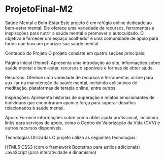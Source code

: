 # ProjetoFinal-M2

Saúde Mental e Bem-Estar
Este projeto é um refúgio online dedicado ao bem-estar mental. Ele oferece uma variedade de recursos, ferramentas e inspirações para nutrir a saúde mental e promover o autocuidado. O objetivo é fornecer um espaço acolhedor e uma comunidade de apoio para todos que buscam priorizar sua saúde mental.

Conteúdo do Projeto
O projeto consiste em quatro seções principais:

Página Inicial (Home): Apresenta uma introdução ao site, informações sobre saúde mental e bem-estar, recursos disponíveis e formas de obter ajuda.

Recursos: Oferece uma variedade de recursos e ferramentas online para auxiliar na manutenção da saúde mental, incluindo aplicativos de meditação, plataformas de terapia online, entre outros.

Inspirações: Apresenta histórias de superação e relatos emocionantes de indivíduos que encontraram apoio e força para superar desafios relacionados à saúde mental.

Apoio: Fornece informações sobre como obter ajuda profissional, incluindo links para serviços de apoio, como o Centro de Valorização da Vida (CVV) e outros recursos disponíveis.

Tecnologias Utilizadas
O projeto utiliza as seguintes tecnologias:

HTML5
CSS3 (com o framework Bootstrap para estilos adicionais)
JavaScript (para interatividade e dinamismo)
